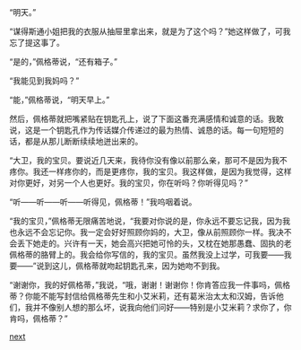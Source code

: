 
“明天。”

“谋得斯通小姐把我的衣服从抽屉里拿出来，就是为了这个吗？”她这样做了，可我忘了提这事了。

“是的，”佩格蒂说，“还有箱子。”

“我能见到我妈吗？”

“能，”佩格蒂说，“明天早上。”

然后，佩格蒂就把嘴紧贴在钥匙孔上，说了下面这番充满感情和诚意的话。我敢说，这是一个钥匙孔作为传话媒介传递过的最为热情、诚恳的话。每一句短短的话，都是从那儿断断续续地迸出来的。

“大卫，我的宝贝。要说近几天来，我待你没有像以前那么亲，那可不是因为我不疼你。我还一样疼你的，而是更疼你，我的宝贝。我这样做，是因为我觉得，这样对你更好，对另一个人也更好。我的宝贝，你在听吗？你听得见吗？”

“听——听——听——听得见，佩格蒂！”我呜咽着说。

“我的宝贝，”佩格蒂无限痛苦地说，“我要对你说的是，你永远不要忘记我，因为我也永远不会忘记你。我一定会好好照顾你妈的，大卫，像从前照顾你一样。我决不会丢下她走的。兴许有一天，她会高兴把她可怜的头，又枕在她那愚蠢、固执的老佩格蒂的胳臂上的。我会给你写信的，我的宝贝。虽然我没上过学，可我要——我要——”说到这儿，佩格蒂就吻起钥匙孔来，因为她吻不到我。

“谢谢你，我的好佩格蒂，”我说，“哦，谢谢！谢谢你！你肯答应我一件事吗，佩格蒂？你能不能写封信给佩格蒂先生和小艾米莉，还有葛米治太太和汉姆，告诉他们，我并不像别人想的那么坏，说我向他们问好——特别是小艾米莉？求你了，你肯吗，佩格蒂？”

[next](page66)